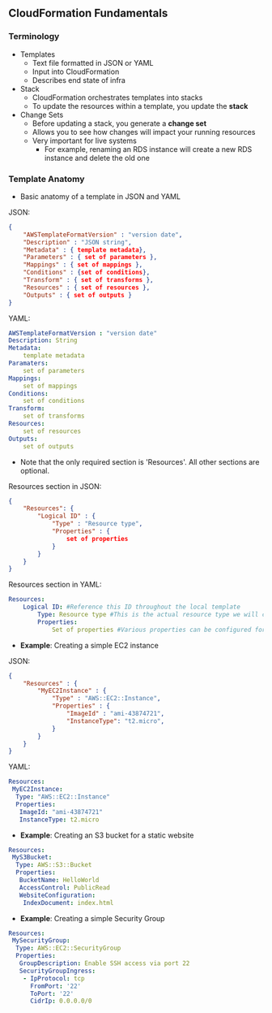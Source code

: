 ## CloudFormation Fundamentals

### Terminology
* Templates
	* Text file formatted in JSON or YAML
	* Input into CloudFormation
	* Describes end state of infra
* Stack
	* CloudFormation orchestrates templates into stacks
	* To update the resources within a template, you update the **stack**
* Change Sets
	* Before updating a stack, you generate a **change set**
	* Allows you to see how changes will impact your running resources
	* Very important for live systems
		* For example, renaming an RDS instance will create a new RDS instance and delete the old one

### Template Anatomy
* Basic anatomy of a template in JSON and YAML

JSON:
```json
{
	"AWSTemplateFormatVersion" : "version date",
	"Description" : "JSON string",
	"Metadata" : { template metadata},
	"Parameters" : { set of parameters },
	"Mappings" : { set of mappings },
	"Conditions" : {set of conditions},
	"Transform" : { set of transforms },
	"Resources" : { set of resources },
	"Outputs" : { set of outputs }
}
```
YAML:
```yaml
AWSTemplateFormatVersion : "version date"
Description: String
Metadata:
	template metadata
Paramaters:
	set of parameters
Mappings:
	set of mappings
Conditions:
	set of conditions
Transform:
	set of transforms
Resources:
	set of resources
Outputs:
	set of outputs
```

* Note that the only required section is 'Resources'. All other sections are optional.

Resources section in JSON:
```json
{
	"Resources": {
		"Logical ID" : { 
			"Type" : "Resource type",
			"Properties" : {
				set of properties
			}
		}
	}
}
```

Resources section in YAML:
```yaml
Resources:
	Logical ID: #Reference this ID throughout the local template
		Type: Resource type #This is the actual resource type we will create
		Properties:
			Set of properties #Various properties can be configured for the resource
```

* **Example**: Creating a simple EC2 instance

JSON:
```json
{
	"Resources" : {
		"MyEC2Instance" : {
			"Type" : "AWS::EC2::Instance",
			"Properties" : {
				"ImageId" : "ami-43874721",
				"InstanceType": "t2.micro",
			}
		}
	}
} 
```

YAML:
```yaml
Resources:
 MyEC2Instance:
  Type: "AWS::EC2::Instance"
  Properties:
   ImageId: "ami-43874721"
   InstanceType: t2.micro
```
* **Example**: Creating an S3 bucket for a static website

```yaml
Resources:
 MyS3Bucket:
  Type: AWS::S3::Bucket
  Properties:
   BucketName: HelloWorld
   AccessControl: PublicRead
   WebsiteConfiguration:
    IndexDocument: index.html
```

* **Example**: Creating a simple Security Group

```yaml
Resources:
 MySecurityGroup:
  Type: AWS::EC2::SecurityGroup
  Properties:
   GroupDescription: Enable SSH access via port 22
   SecurityGroupIngress:
    - IpProtocol: tcp
      FromPort: '22'
      ToPort: '22'
      CidrIp: 0.0.0.0/0
```
